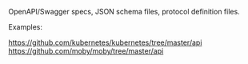 OpenAPI/Swagger specs, JSON schema files, protocol definition files.

Examples:

https://github.com/kubernetes/kubernetes/tree/master/api
https://github.com/moby/moby/tree/master/api